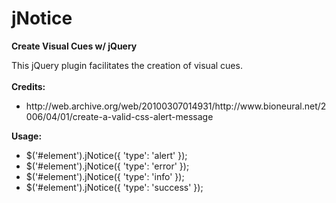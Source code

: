 jNotice
=======

<strong>Create Visual Cues w/ jQuery</strong>

This jQuery plugin facilitates the creation of visual cues.
<br><br>
<strong>Credits:</strong>
<br>
<ul>
<li>
http://web.archive.org/web/20100307014931/http://www.bioneural.net/2006/04/01/create-a-valid-css-alert-message
</li>
</ul>
<strong>Usage:</strong>
<ul>
<li>
$('#element').jNotice({ 'type': 'alert' });
</li>
<li>
$('#element').jNotice({ 'type': 'error' });
</li>
<li>
$('#element').jNotice({ 'type': 'info' });
<li>
$('#element').jNotice({ 'type': 'success' });
</li>
</ul>
